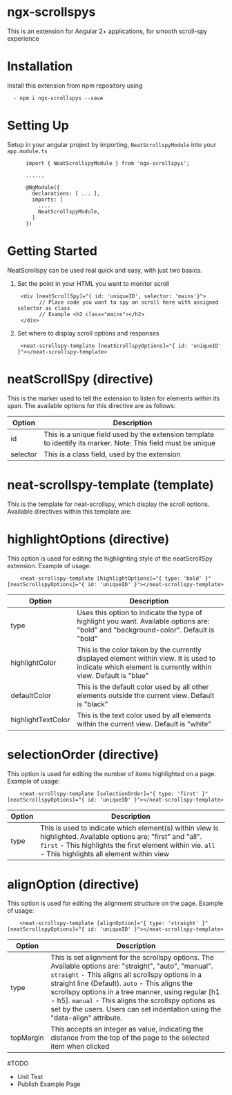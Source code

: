 # ngx-scrollspys
This is an extension for Angular 2+ applications, for smooth scroll-spy experience

# Installation
Install this extension from npm repository using

      - npm i ngx-scrollspys --save

# Setting Up
Setup in your angular project by importing, `NeatScrollspyModule` into your `app.module.ts`

          import { NeatScrollspyModule } from 'ngx-scrollspys'; 

          ...... 

          @NgModule({
            declarations: [ ... ],
            imports: [
              ....
              NeatScrollspyModule,
            ]
          })


# Getting Started
NeatScrollspy can be used real quick and easy, with just two basics. 

1. Set the point in your HTML you want to monitor scroll 

        <div [neatScrollSpy]="{ id: 'uniqueID', selector: 'mains'}">
              // Place code you want to spy on scroll here with assigned selector as class
              // Example <h2 class="mains"></h2>
        </div>
              
2. Set where to display scroll options and responses 

        <neat-scrollspy-template [neatScrollspyOptions]="{ id: 'uniqueID' }"></neat-scrollspy-template>


# neatScrollSpy (directive)
This is the marker used to tell the extension to listen for elements within its span. The available options for this directive are as follows:

| Option | Description |
| ------ | ----------- |
| id     | This is a unique field used by the extension template to identify its marker. Note: This field must be unique |
| selector | This is a class field, used by the extension |


# neat-scrollspy-template (template)
This is the template for neat-scrollspy, which display the scroll options. Available directives within this template are:



# highlightOptions (directive)
This option is used for editing the highlighting style of the neatScrollSpy extension. Example of usage:

        <neat-scrollspy-template [highlightOptions]="{ type: 'bold' }" [neatScrollspyOptions]="{ id: 'uniqueID' }"></neat-scrollspy-template>

| Option | Description |
| ------ | ----------- |
| type   | Uses this option to indicate the type of highlight you want. Available options are: "bold" and "background-color". Default is "bold" |
| highlightColor | This is the color taken by the currently displayed element within view. It is used to indicate which element is currently within view. Default is "blue" |
| defaultColor | This is the default color used by all other elements outside the current view. Default is "black" |
| highlightTextColor | This is the text color used by all elements within the current view. Default is "white" |



# selectionOrder (directive)
This option is used for editing the number of items highlighted on a page. Example of usage:

        <neat-scrollspy-template [selectionOrder]="{ type: 'first' }" [neatScrollspyOptions]="{ id: 'uniqueID' }"></neat-scrollspy-template>

| Option | Description |
| ------ | ----------- |
| type   | This is used to indicate which element(s) within view is highlighted. Available options are; "first" and "all". `first` - This highlights the first element within vie. `all` - This highlights all element within view |



# alignOption (directive)
This option is used for editing the alignment structure on the page. Example of usage:

        <neat-scrollspy-template [alignOption]="{ type: 'straight' }" [neatScrollspyOptions]="{ id: 'uniqueID' }"></neat-scrollspy-template>

| Option | Description |
| ------ | ----------- |
| type   | This is set alignment for the scrollspy options. The Available options are: "straight", "auto", "manual". `straight` - This aligns all scrollspy options in a straight line (Default). `auto` - This aligns the scrollspy options in a tree manner, using regular [h1 - h5]. `manual` - This aligns the scrollspy options as set by the users. Users can set indentation using the "data-align" attribute. |
| topMargin | This accepts an integer as value, indicating the distance from the top of the page to the selected item when clicked |


#TODO

 - Unit Test
 - Publish Example Page